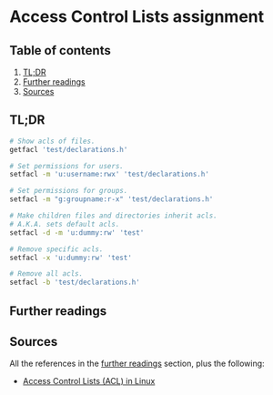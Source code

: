 # Access Control Lists assignment

## Table of contents <!-- omit in toc -->

1. [TL;DR](#tldr)
1. [Further readings](#further-readings)
1. [Sources](#sources)

## TL;DR

```sh
# Show acls of files.
getfacl 'test/declarations.h'

# Set permissions for users.
setfacl -m 'u:username:rwx' 'test/declarations.h'

# Set permissions for groups.
setfacl -m "g:groupname:r-x" 'test/declarations.h'

# Make children files and directories inherit acls.
# A.K.A. sets default acls.
setfacl -d -m 'u:dummy:rw' 'test'

# Remove specific acls.
setfacl -x 'u:dummy:rw' 'test'

# Remove all acls.
setfacl -b 'test/declarations.h'
```

## Further readings

## Sources

All the references in the [further readings] section, plus the following:

- [Access Control Lists (ACL) in Linux]

<!-- project's references -->
<!-- in-article references -->
[further readings]: #further-readings

<!-- internal references -->
<!-- external references -->
[access control lists (acl) in linux]: https://www.geeksforgeeks.org/access-control-listsacl-linux/
